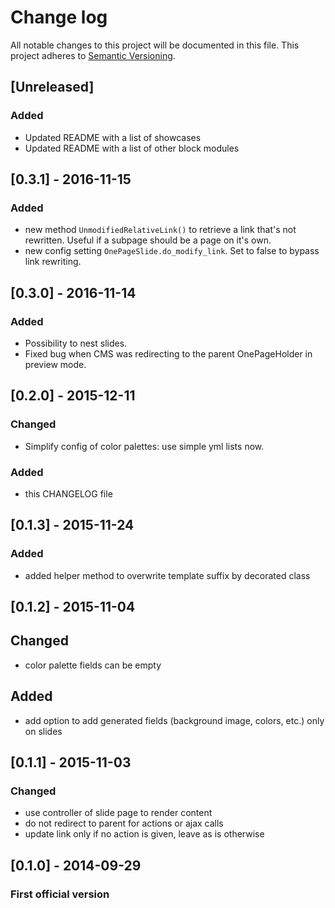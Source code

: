 # Change log
All notable changes to this project will be documented in this file.
This project adheres to [Semantic Versioning](http://semver.org/).

## [Unreleased]

### Added
 - Updated README with a list of showcases
 - Updated README with a list of other block modules

## [0.3.1] - 2016-11-15
### Added
 - new method `UnmodifiedRelativeLink()` to retrieve a link that's not rewritten. Useful if a subpage should be a page on it's own.
 - new config setting `OnePageSlide.do_modify_link`. Set to false to bypass link rewriting.

## [0.3.0] - 2016-11-14
### Added
 - Possibility to nest slides.
 - Fixed bug when CMS was redirecting to the parent OnePageHolder in preview mode.

## [0.2.0] - 2015-12-11
### Changed
 - Simplify config of color palettes: use simple yml lists now.
### Added
 - this CHANGELOG file
 
## [0.1.3] - 2015-11-24
### Added
 - added helper method to overwrite template suffix by decorated class

## [0.1.2] - 2015-11-04
## Changed
 - color palette fields can be empty
 
## Added
 -  add option to add generated fields (background image, colors, etc.) only on slides

## [0.1.1] - 2015-11-03
### Changed
 - use controller of slide page to render content
 - do not redirect to parent for actions or ajax calls
 - update link only if no action is given, leave as is otherwise
 
## [0.1.0] - 2014-09-29
### First official version
